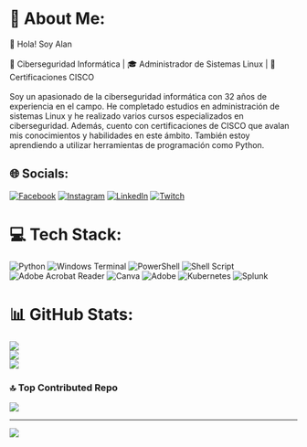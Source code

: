 # 💫 About Me:
👋 Hola! Soy Alan<br><br>💼 Ciberseguridad Informática | 🎓 Administrador de Sistemas Linux | 📜 Certificaciones CISCO<br><br>Soy un apasionado de la ciberseguridad informática con 32 años de experiencia en el campo. He completado estudios en administración de sistemas Linux y he realizado varios cursos especializados en ciberseguridad. Además, cuento con certificaciones de CISCO que avalan mis conocimientos y habilidades en este ámbito. También estoy aprendiendo a utilizar herramientas de programación como Python.


## 🌐 Socials:
[![Facebook](https://img.shields.io/badge/Facebook-%231877F2.svg?logo=Facebook&logoColor=white)](https://facebook.com/alan.ram.3/) [![Instagram](https://img.shields.io/badge/Instagram-%23E4405F.svg?logo=Instagram&logoColor=white)](https://instagram.com/alanramram/) [![LinkedIn](https://img.shields.io/badge/LinkedIn-%230077B5.svg?logo=linkedin&logoColor=white)](https://linkedin.com/in/alan-ramirez-rubial-3b29b0252/) [![Twitch](https://img.shields.io/badge/Twitch-%239146FF.svg?logo=Twitch&logoColor=white)](https://twitch.tv/kaaddel) 

# 💻 Tech Stack:
![Python](https://img.shields.io/badge/python-3670A0?style=for-the-badge&logo=python&logoColor=ffdd54) ![Windows Terminal](https://img.shields.io/badge/Windows%20Terminal-%234D4D4D.svg?style=for-the-badge&logo=windows-terminal&logoColor=white) ![PowerShell](https://img.shields.io/badge/PowerShell-%235391FE.svg?style=for-the-badge&logo=powershell&logoColor=white) ![Shell Script](https://img.shields.io/badge/shell_script-%23121011.svg?style=for-the-badge&logo=gnu-bash&logoColor=white) ![Adobe Acrobat Reader](https://img.shields.io/badge/Adobe%20Acrobat%20Reader-EC1C24.svg?style=for-the-badge&logo=Adobe%20Acrobat%20Reader&logoColor=white) ![Canva](https://img.shields.io/badge/Canva-%2300C4CC.svg?style=for-the-badge&logo=Canva&logoColor=white) ![Adobe](https://img.shields.io/badge/adobe-%23FF0000.svg?style=for-the-badge&logo=adobe&logoColor=white) ![Kubernetes](https://img.shields.io/badge/kubernetes-%23326ce5.svg?style=for-the-badge&logo=kubernetes&logoColor=white) ![Splunk](https://img.shields.io/badge/splunk-%23000000.svg?style=for-the-badge&logo=splunk&logoColor=white)
# 📊 GitHub Stats:
![](https://github-readme-stats.vercel.app/api?username=CipherA-Kadel&theme=dracula&hide_border=false&include_all_commits=false&count_private=false)<br/>
![](https://github-readme-streak-stats.herokuapp.com/?user=CipherA-Kadel&theme=dracula&hide_border=false)<br/>
![](https://github-readme-stats.vercel.app/api/top-langs/?username=CipherA-Kadel&theme=dracula&hide_border=false&include_all_commits=false&count_private=false&layout=compact)

### 🔝 Top Contributed Repo
![](https://github-contributor-stats.vercel.app/api?username=CipherA-Kadel&limit=5&theme=dark&combine_all_yearly_contributions=true)

---
[![](https://visitcount.itsvg.in/api?id=CipherA-Kadel&icon=0&color=0)](https://visitcount.itsvg.in)

<!-- Proudly created with GPRM ( https://gprm.itsvg.in ) -->
